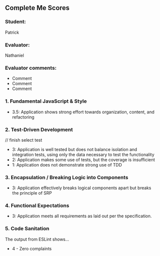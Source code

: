 ## Complete Me Scores
### Student:
Patrick

### Evaluator:
Nathaniel

### Evaluator comments:
* Comment
* Comment
* Comment


### 1. Fundamental JavaScript & Style

* 3.5:  Application shows strong effort towards organization, content, and refactoring

### 2. Test-Driven Development
// finish select test
* 3: Application is well tested but does not balance isolation and integration tests, using only the data necessary to test the functionality
* 2: Application makes some use of tests, but the coverage is insufficient
* 1: Application does not demonstrate strong use of TDD


### 3. Encapsulation / Breaking Logic into Components

* 3: Application effectively breaks logical components apart but breaks the principle of SRP

### 4. Functional Expectations

* 3: Application meets all requirements as laid out per the specification.

### 5. Code Sanitation

The output from ESLint shows…

* 4 - Zero complaints
